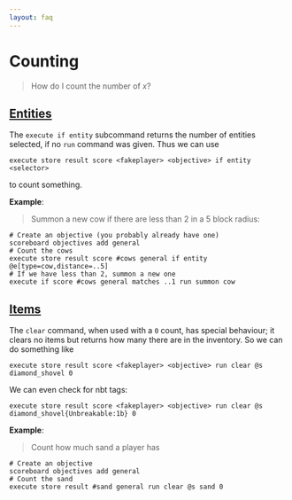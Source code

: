 ```yaml
---
layout: faq
---
```

# Counting

> How do I count the number of *x*?

## [Entities](#entities)

The `execute if entity` subcommand returns the number of entities selected, if no `run` command was given. Thus we can use
```
execute store result score <fakeplayer> <objective> if entity <selector>
```
to count something.

**Example**:
> Summon a new cow if there are less than 2 in a 5 block radius:
```
# Create an objective (you probably already have one)
scoreboard objectives add general
# Count the cows
execute store result score #cows general if entity @e[type=cow,distance=..5]
# If we have less than 2, summon a new one
execute if score #cows general matches ..1 run summon cow
```

## [Items](#items)

The `clear` command, when used with a `0` count, has special behaviour; it clears no items but returns how many there are in the inventory. So we can do something like
```
execute store result score <fakeplayer> <objective> run clear @s diamond_shovel 0
```
We can even check for nbt tags:
```
execute store result score <fakeplayer> <objective> run clear @s diamond_shovel{Unbreakable:1b} 0
```

**Example**:
> Count how much sand a player has
```
# Create an objective
scoreboard objectives add general
# Count the sand
execute store result #sand general run clear @s sand 0
```
